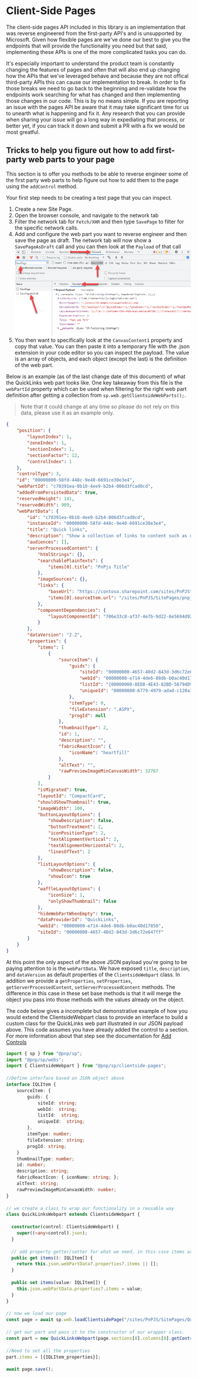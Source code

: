 # Client-Side Pages

The client-side pages API included in this library is an implementation that was reverse engineered from the first-party API's and is unsupported by Microsoft. Given how flexible pages are we've done our best to give you the endpoints that will provide the functionality you need but that said, implementing these APIs is one of the more complicated tasks you can do.

It's especially important to understand the product team is constantly changing the features of pages and often that will also end up changing how the APIs that we've leveraged behave and because they are not offical third-party APIs this can cause our implementation to break.  In order to fix those breaks we need to go back to the beginning and re-validate how the endpoints work searching for what has changed and then implementing those changes in our code. This is by no means simple. If you are reporting an issue with the pages API be aware that it may take significant time for us to unearth what is happening and fix it. Any research that you can provide when sharing your issue will go a long way in expediating that process, or better yet, if you can track it down and submit a PR with a fix we would be most greatful.

## Tricks to help you figure out how to add first-party web parts to your page

This section is to offer you methods to be able to reverse engineer some of the first party web parts to help figure out how to add them to the page using the `addControl` method.

Your first step needs to be creating a test page that you can inspect.

1. Create a new Site Page.
1. Open the browser console, and navigate to the network tab
1. Filter the network tab for `Fetch/XHR` and then type `SavePage` to filter for the specific network calls.
1. Add and configure the web part you want to reverse engineer and then save the page as draft. The network tab will now show a `SavePageAsDraft` call and you can then look at the `Payload` of that call
    ![Client-Side Pages Network Tab Image](../img/csp_networktab.png)
1. You then want to specifically look at the `CanvasContent1` property and copy that value. You can then paste it into a temporary file with the .json extension in your code editor so you can inspect the payload. The value is an array of objects, and each object (except the last) is the definition of the web part.

Below is an example (as of the last change date of this document) of what the QuickLinks web part looks like. One key takeaway from this file is the `webPartId` property which can be used when filtering for the right web part definition after getting a collection from `sp.web.getClientsideWebParts();`.
>Note that it could change at any time so please do not rely on this data, please use it as an example only.

```JSON
{
    "position": {
        "layoutIndex": 1,
        "zoneIndex": 1,
        "sectionIndex": 1,
        "sectionFactor": 12,
        "controlIndex": 1
    },
    "controlType": 3,
    "id": "00000000-58fd-448c-9e40-6691ce30e3e4",
    "webPartId": "c70391ea-0b10-4ee9-b2b4-006d3fcad0cd",
    "addedFromPersistedData": true,
    "reservedHeight": 141,
    "reservedWidth": 909,
    "webPartData": {
        "id": "c70391ea-0b10-4ee9-b2b4-006d3fcad0cd",
        "instanceId": "00000000-58fd-448c-9e40-6691ce30e3e4",
        "title": "Quick links",
        "description": "Show a collection of links to content such as documents, images, videos, and more in a variety of layouts with options for icons, images, and audience targeting.",
        "audiences": [],
        "serverProcessedContent": {
            "htmlStrings": {},
            "searchablePlainTexts": {
                "items[0].title": "PnPjs Title"
            },
            "imageSources": {},
            "links": {
                "baseUrl": "https://contoso.sharepoint.com/sites/PnPJS",
                "items[0].sourceItem.url": "/sites/PnPJS/SitePages/pnpjsTestV2.aspx"
            },
            "componentDependencies": {
                "layoutComponentId": "706e33c8-af37-4e7b-9d22-6e5694d92a6f"
            }
        },
        "dataVersion": "2.2",
        "properties": {
            "items": [
                {
                    "sourceItem": {
                        "guids": {
                            "siteId": "00000000-4657-40d2-843d-3d6c72e647ff",
                            "webId": "00000000-e714-4de6-88db-b0ac40d17850",
                            "listId": "{00000000-8ED8-4E43-82BD-56794D9AB290}",
                            "uniqueId": "00000000-6779-4979-adad-c120a39fe311"
                        },
                        "itemType": 0,
                        "fileExtension": ".ASPX",
                        "progId": null
                    },
                    "thumbnailType": 2,
                    "id": 1,
                    "description": "",
                    "fabricReactIcon": {
                        "iconName": "heartfill"
                    },
                    "altText": "",
                    "rawPreviewImageMinCanvasWidth": 32767
                }
            ],
            "isMigrated": true,
            "layoutId": "CompactCard",
            "shouldShowThumbnail": true,
            "imageWidth": 100,
            "buttonLayoutOptions": {
                "showDescription": false,
                "buttonTreatment": 2,
                "iconPositionType": 2,
                "textAlignmentVertical": 2,
                "textAlignmentHorizontal": 2,
                "linesOfText": 2
            },
            "listLayoutOptions": {
                "showDescription": false,
                "showIcon": true
            },
            "waffleLayoutOptions": {
                "iconSize": 1,
                "onlyShowThumbnail": false
            },
            "hideWebPartWhenEmpty": true,
            "dataProviderId": "QuickLinks",
            "webId": "00000000-e714-4de6-88db-b0ac40d17850",
            "siteId": "00000000-4657-40d2-843d-3d6c72e647ff"
        }
    }
}
```

At this point the only aspect of the above JSON payload you're going to be paying attention to is the `webPartData`. We have exposed `title`, `description`, and `dataVersion` as default properties of the `ClientsideWebpart` class. In addition we provide a `getProperties`, `setProperties`, `getServerProcessedContent`, `setServerProcessedContent` methods. The difference in this case in these set base methods is that it will merge the object you pass into those methods with the values already on the object.

The code below gives a incomplete but demonstrative example of how you would extend the ClientsideWebpart class to provide an interface to build a custom class for the QuickLinks web part illustrated in our JSON payload above. This code assumes you have already added the control to a section. For more information about that step see the documentation for [Add Controls](../sp/clientside-pages.md#Add_Controls)

```TypeScript
import { sp } from "@pnp/sp";
import "@pnp/sp/webs";
import { ClientsideWebpart } from "@pnp/sp/clientside-pages";

//Define interface based on JSON object above
interface IQLItem {
    sourceItem: {
        guids: {
            siteId: string;
            webId:  string;
            listId:  string;
            uniqueId:  string;
        },
        itemType: number;
        fileExtension: string;
        progId: string;
    }
    thumbnailType: number;
    id: number;
    description: string;
    fabricReactIcon: { iconName: string; };
    altText: string;
    rawPreviewImageMinCanvasWidth: number;
}

// we create a class to wrap our functionality in a reusable way
class QuickLinksWebpart extends ClientsideWebpart {

  constructor(control: ClientsideWebpart) {
    super((<any>control).json);
  }

  // add property getter/setter for what we need, in this case items array within properties
  public get items(): IQLItem[] {
    return this.json.webPartData?.properties?.items || [];
  }

  public set items(value: IQLItem[]) {
    this.json.webPartData.properties?.items = value;
  }
}

// now we load our page
const page = await sp.web.loadClientsidePage("/sites/PnPJS/SitePages/QuickLinks-Web-Part-Test.aspx");

// get our part and pass it to the constructor of our wrapper class.
const part = new QuickLinksWebpart(page.sections[0].columns[0].getControl(0));

//Need to set all the properties
part.items = [{IQLItem_properties}];

await page.save();
```
